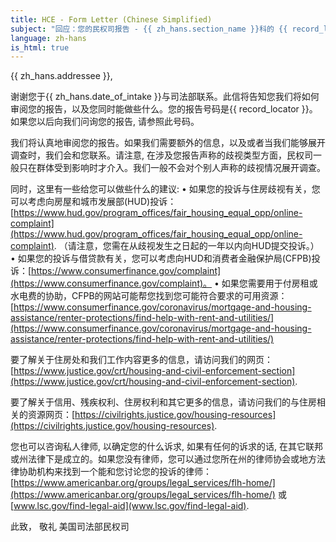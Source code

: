 ```yaml
---
title: HCE - Form Letter (Chinese Simplified)
subject: "回应：您的民权司报告 - {{ zh_hans.section_name }}科的 {{ record_locator }}"
language: zh-hans
is_html: true
---
```

{{ zh_hans.addressee }},

谢谢您于{{ zh_hans.date_of_intake }}与司法部联系。此信将告知您我们将如何审阅您的报告，以及您同时能做些什么。您的报告号码是{{ record_locator }}。 如果您以后向我们问询您的报告, 请参照此号码。

我们将认真地审阅您的报告。如果我们需要额外的信息，以及或者当我们能够展开调查时，我们会和您联系。请注意, 在涉及您报告声称的歧视类型方面，民权司一般只在群体受到影响时才介入。我们一般不会对个别人声称的歧视情况展开调查。

同时，这里有一些给您可以做些什么的建议:
•	如果您的投诉与住房歧视有关，您可以考虑向房屋和城市发展部(HUD)投诉：[https://www.hud.gov/program_offices/fair_housing_equal_opp/online-complaint](https://www.hud.gov/program_offices/fair_housing_equal_opp/online-complaint). （请注意，您需在从歧视发生之日起的一年以内向HUD提交投诉。）
•	如果您的投诉与借贷款有关，您可以考虑向HUD和消费者金融保护局(CFPB)投诉：[https://www.consumerfinance.gov/complaint](https://www.consumerfinance.gov/complaint)。 
•	如果您需要用于付房租或水电费的协助，CFPB的网站可能帮您找到您可能符合要求的可用资源：[https://www.consumerfinance.gov/coronavirus/mortgage-and-housing-assistance/renter-protections/find-help-with-rent-and-utilities/](https://www.consumerfinance.gov/coronavirus/mortgage-and-housing-assistance/renter-protections/find-help-with-rent-and-utilities/)

要了解关于住房处和我们工作内容更多的信息，请访问我们的网页：[https://www.justice.gov/crt/housing-and-civil-enforcement-section](https://www.justice.gov/crt/housing-and-civil-enforcement-section).

要了解关于信用、残疾权利、住房权利和其它更多的信息，请访问我们的与住房相关的资源网页：[https://civilrights.justice.gov/housing-resources](https://civilrights.justice.gov/housing-resources).

您也可以咨询私人律师, 以确定您的什么诉求, 如果有任何的诉求的话, 在其它联邦或州法律下是成立的。如果您没有律师，您可以通过您所在州的律师协会或地方法律协助机构来找到一个能和您讨论您的投诉的律师：[https://www.americanbar.org/groups/legal_services/flh-home/](https://www.americanbar.org/groups/legal_services/flh-home/) 或[www.lsc.gov/find-legal-aid](www.lsc.gov/find-legal-aid).



此致，
敬礼
美国司法部民权司
